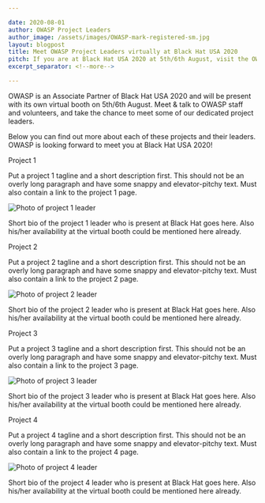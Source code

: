 ```yaml
---

date: 2020-08-01
author: OWASP Project Leaders
author_image: /assets/images/OWASP-mark-registered-sm.jpg
layout: blogpost
title: Meet OWASP Project Leaders virtually at Black Hat USA 2020
pitch: If you are at Black Hat USA 2020 at 5th/6th August, visit the OWASP booth to talk to some of our amazing Project Leaders about their work and OWASP in general!
excerpt_separator: <!--more-->

---
```


OWASP is an Associate Partner of Black Hat USA 2020 and will be present
with its own virtual booth on 5th/6th August. Meet & talk to OWASP staff
and volunteers, and take the chance to meet some of our dedicated
project leaders.<!--more-->

Below you can find out more about each of these projects and their
leaders. OWASP is looking forward to meet you at Black Hat USA 2020!

<p class="callout-mono left">Project 1</p>

Put a project 1 tagline and a short description first. This should not
be an overly long paragraph and have some snappy and elevator-pitchy
text. Must also contain a link to the project 1 page.

![Photo of project 1 leader](/assets/images/posts/blackhat-2020-projects/project1_leader.jpg)

Short bio of the project 1 leader who is present at Black Hat goes here.
Also his/her availability at the virtual booth could be mentioned here
already.

<p class="callout-mono right">Project 2</p>

Put a project 2 tagline and a short description first. This should not
be an overly long paragraph and have some snappy and elevator-pitchy
text. Must also contain a link to the project 2 page.

![Photo of project 2 leader](/assets/images/posts/blackhat-2020-projects/project2_leader.jpg)

Short bio of the project 2 leader who is present at Black Hat goes here.
Also his/her availability at the virtual booth could be mentioned here
already.

<p class="callout-mono left">Project 3</p>

Put a project 3 tagline and a short description first. This should not
be an overly long paragraph and have some snappy and elevator-pitchy
text. Must also contain a link to the project 3 page.

![Photo of project 3 leader](/assets/images/posts/blackhat-2020-projects/project3_leader.jpg)

Short bio of the project 3 leader who is present at Black Hat goes here.
Also his/her availability at the virtual booth could be mentioned here
already.

<p class="callout-mono right">Project 4</p>

Put a project 4 tagline and a short description first. This should not
be an overly long paragraph and have some snappy and elevator-pitchy
text. Must also contain a link to the project 4 page.

![Photo of project 4 leader](/assets/images/posts/blackhat-2020-projects/project4_leader.jpg)

Short bio of the project 4 leader who is present at Black Hat goes here.
Also his/her availability at the virtual booth could be mentioned here
already.
